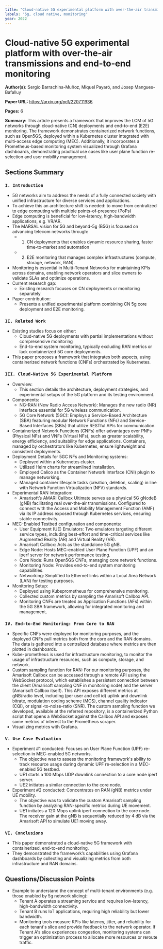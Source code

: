 ```yaml
---
title: "Cloud-native 5G experimental platform with over-the-air transmissions and end-to-end monitoring"
labels: "5g, cloud native, monitoring"
year: 2022
---
```


# Cloud-native 5G experimental platform with over-the-air transmissions and end-to-end monitoring

**Author(s):** Sergio Barrachina-Muñoz, Miquel Payaró, and Josep Mangues-Bafalluy

**Paper URL:** https://arxiv.org/pdf/2207.11936

**Pages:** 6

**Summary:** This article presents a framework that improves the LCM of 5G networks through cloud-native (CN) deployments and end-to-end (E2E) monitoring. The framework demonstrates containerized network functions, such as Open5GS, deployed within a Kubernetes cluster integrated with multi-access edge computing (MEC). Additionally, it incorporates a Prometheus-based monitoring system visualized through Grafana dashboards, demonstrating practical use cases like user plane function re-selection and user mobility management.

## Sections Summary

### `I. Introduction`
- 5G networks aim to address the needs of a fully connected society with unified infrastructure for diverse services and applications.
- To achieve this an architecture shift is needed: to move from centralized to edge computing with multiple points-of-presence (PoPs)
- Edge computing is beneficial for low-latency, high-bandwidth applications, e.g. VR/AR.
- The MARSAL vision for 5G and beyond-5g (B5G) is focused on advancing telecom networks through:
    - 1) CN deployments that enables dynamic resource sharing, faster time-to-market and automation
    - 2) E2E monitoring that manages complex infrastructures (compute, storage, network, RAN).
- Monitoring is essential in Multi-Tenant Networks for maintaining KPIs across domains, enabling network operators and slice owners to validate SLAs and optimize operations.
- Current research gap:
    - Existing research focuses on CN deployments or monitoring separately
- Paper contribution:
    - Presents a unified experimental platform combining CN 5g core deployment and E2E monitoring.
  
### `II. Related Work`
- Existing studies focus on either:
    - Cloud-native 5G deployments with partial implementations without compresensive monitoring
    - End-to-end system monitoring, typically excluding RAN metrics or lack containerized 5G core deployments.
- This paper proposes a framework that integrates both aspects, using containerized network functions (CNFs) orchestrated by Kubernetes.

### `III. Cloud-Native 5G Experimental Platform`
- Overview:
    - This section details the architecture, deployment strategies, and experimental setups of the 5G platform and its testing environment.
- Components:
    - NG-RAN (New Radio Access Network): Manages the new radio (NR) interface essential for 5G wireless communication.
    - 5G Core Network (5GC): Employs a Service-Based Architecture (SBA) featuring modular Network Functions (NFs) and Service-Based Interfaces (SBIs) that utilize RESTful APIs for communication.
- Containerized Network Functions (CNFs) offer advantages over PNFs (Physical NFs) and VNFs (Virtual NFs), such as greater scalability, energy efficiency, and suitability for edge applications. Containers, managed by orchestrators like Kubernetes, ensure lightweight and consistent deployments.
- Deployment Details for 5GC NFs and Monitoring systems:
    - Deployed within a Kubernetes cluster.
    - Utilized Helm charts for streamlined installation.
    - Employed Calico as the Container Network Interface (CNI) plugin to manage networking.
    - Managed container lifecycle tasks (creation, deletion, scaling) in line with Network Function Virtualization (NFV) standards.
- Experimental RAN Integration:
    - Amarisoft’s AMARI Callbox Ultimate serves as a physical 5G gNodeB (gNB) facilitating real over-the-air transmissions. Configured to connect with the Access and Mobility Management Function (AMF) via its IP address exposed through Kubernetes services, ensuring stable connectivity.
- MEC-Enabled Testbed configuration and components:
    - User Equipment (UE) Emulators: Two emulators targeting different service types, including best-effort and time-critical services like Augmented Reality (AR) and Virtual Reality (VR).
    - Amarisoft Callbox: Acts as the standalone 5G gNB.
    - Edge Node: Hosts MEC-enabled User Plane Function (UPF) and an iperf server for network performance testing.
    - Core Node: Runs Open5GS CNFs, managing core network functions.
    - Monitoring Node: Provides end-to-end system monitoring capabilities.
    - Networking: Simplified to Ethernet links within a Local Area Network (LAN) for testing purposes.
- Monitoring Setup:
    - Deployed using Kubeprometheus for comprehensive monitoring.
    - Collected custom metrics by sampling the Amarisoft Callbox API.
    - Monitoring CNFs are treated as Application Functions (AFs) within the 5G SBA framework, allowing for integrated monitoring and management.

### `IV. End-to-End Monitoring: From Core to RAN`
- Specific CNFs were deployed for monitoring purposes, and the deployed CNFs pull metrics both from the core and the RAN domains. The data is gathered into a centralized database where metrics are then plotted in dashboards.
- Kube-prometheus is used for infrastructure monitoring, to monitor the usage of infrastructure resources, such as compute, storage, and network.
- Custom sampling function for RAN: For our monitoring purposes, the Amarisoft Callbox can be accessed through a remote API using the WebSocket protocol, which establishes a persistent connection between the client (Amarisoft sampling CNF in monitoring node) and the server (Amarisoft Callbox itself). This API exposes different metrics at gNB/radio level, including (per user and cell id) uplink and downlink bitrate, modulation coding scheme (MCS), channel quality indicator (CQI), or signal-to-noise-ratio (SNR). The custom sampling function we developed, available at the referred repository, is a containerized Python script that opens a WebSocket against the Callbox API and exposes some metrics of interest to the Prometheus scraper.
- Visualizing metrics with Grafana.

### `V. Use Case Evaluation`
- Experiment #1 conducted: Focuses on User Plane Function (UPF) re-selection in MEC-enabled 5G networks.
    - The objective was to assess the monitoring framework's ability to track resource usage during dynamic UPF re-selection in a MEC-enabled 5G testbed.
    - UE1 starts a 100 Mbps UDP downlink connection to a core node iperf server.
    - UE2 initiates a similar connection to the core node.
- Experiment #2 conducted: Concentrates on RAN (gNB) metrics under UE mobility.
    - The objective was to validate the custom Amarisoft sampling function by analyzing RAN-specific metrics during UE movement.
    - UE1 initiates a 120 Mbps uplink iperf connection to the core node. The receiver gain at the gNB is sequentially reduced by 4 dB via the Amarisoft API to simulate UE1 moving away.

### `VI. Conclusions`
- This paper demonstrated a cloud-native 5G framework with containerized, end-to-end monitoring.
- They demonstrated the framework’s capabilities using Grafana dashboards by collecting and visualizing metrics from both infrastructure and RAN domains.

## Questions/Discussion Points

- Example to understand the concept of multi-tenant environments (e.g. those enabled by 5g network slicing):
    - Tenant A operates a streaming service and requires low-latency, high-bandwidth connectivity.
    - Tenant B runs IoT applications, requiring high reliability but lower bandwidth.
    - Monitoring tools measure KPIs like latency, jitter, and reliability for each tenant's slice and provide feedback to the network operator. If Tenant A's slice experiences congestion, monitoring systems can trigger an optimization process to allocate more resources or reroute traffic.
